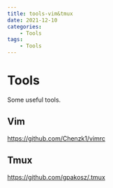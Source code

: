 ```yaml
---
title: tools-vim&tmux
date: 2021-12-10
categories: 
    - Tools
tags:  
    - Tools
---
```


# Tools
Some useful tools.

## Vim
https://github.com/Chenzk1/vimrc

## Tmux
https://github.com/gpakosz/.tmux
